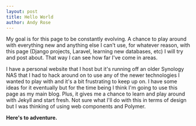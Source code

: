 ```yaml
---
layout: post
title: Hello World
author: Andy Rose
---
```


My goal is for this page to be constantly evolving. <!--more-->A chance to play around with everything new and anything else I can't use, for whatever reason, with this page (Django projects, Laravel, learning new databases, etc) I will try and post about. That way I can see how far I've come in areas.

I have a personal website that I host but it's running off an older Synology NAS that I had to hack around on to use any of the newer technologies I wanted to play with and it's a bit frustrating to keep up on. I have some ideas for it eventually but for the time being I think I'm going to use this page as my main blog. Plus, it gives me a chance to learn and play around with Jekyll and start fresh. Not sure what I'll do with this in terms of design but I was thinking of using web components and Polymer.

**Here's to adventure.**
